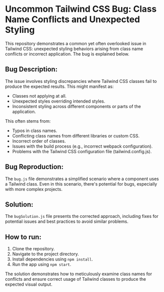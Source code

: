 # Uncommon Tailwind CSS Bug: Class Name Conflicts and Unexpected Styling

This repository demonstrates a common yet often overlooked issue in Tailwind CSS: unexpected styling behaviors arising from class name conflicts or incorrect application. The bug is explained below.

## Bug Description:

The issue involves styling discrepancies where Tailwind CSS classes fail to produce the expected results.  This might manifest as:

* Classes not applying at all.
* Unexpected styles overriding intended styles.
* Inconsistent styling across different components or parts of the application.

This often stems from:

* Typos in class names.
* Conflicting class names from different libraries or custom CSS.
* Incorrect order of classes.
* Issues with the build process (e.g., incorrect webpack configuration).
* Problems with the Tailwind CSS configuration file (tailwind.config.js).

## Bug Reproduction:

The `bug.js` file demonstrates a simplified scenario where a component uses a Tailwind class. Even in this scenario, there's potential for bugs, especially with more complex projects.

## Solution:

The `bugSolution.js` file presents the corrected approach, including fixes for potential issues and best practices to avoid similar problems.

## How to run:

1. Clone the repository.
2. Navigate to the project directory.
3. Install dependencies using `npm install`.
4. Run the app using `npm start`. 

The solution demonstrates how to meticulously examine class names for conflicts and ensure correct usage of Tailwind classes to produce the expected visual output.